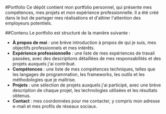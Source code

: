#Portfolio
Ce dépôt contient mon portfolio personnel, qui présente mes compétences, mes projets et mon expérience professionnelle. Il a été créé dans le but de partager mes réalisations et d'attirer l'attention des employeurs potentiels.

##Contenu
Le portfolio est structuré de la manière suivante :

* **À propos de moi** : une brève introduction à propos de qui je suis, mes objectifs professionnels et mes intérêts.
* **Expérience professionnelle** : une liste de mes expériences de travail passées, avec des descriptions détaillées de mes responsabilités et des projets auxquels j'ai contribué.
* **Compétences** : une liste de mes compétences techniques, telles que les langages de programmation, les frameworks, les outils et les méthodologies que je maîtrise.
* **Projets** : une sélection de projets auxquels j'ai participé, avec une brève description de chaque projet, les technologies utilisées et les résultats obtenus.
* **Contact** : mes coordonnées pour me contacter, y compris mon adresse e-mail et mes profils de réseaux sociaux.
